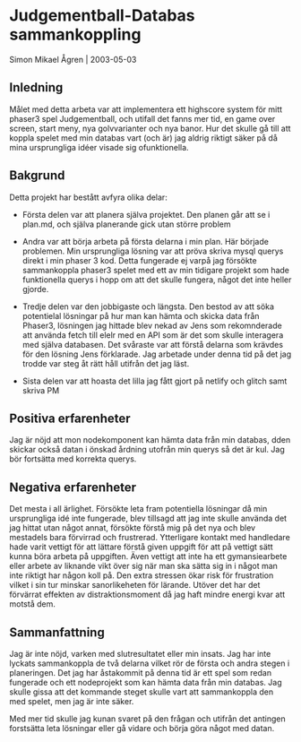 # Judgementball-Databas sammankoppling

Simon Mikael Ågren | 2003-05-03

## Inledning

Målet med detta arbeta var att implementera ett highscore system för mitt phaser3 spel Judgementball, och utifall det fanns mer tid, en game over screen, start meny, nya golvvarianter och nya banor. Hur det skulle gå till att koppla spelet med min databas vart (och är) jag aldrig riktigt säker på då mina ursprungliga idéer visade sig ofunktionella.

## Bakgrund

Detta projekt har bestått avfyra olika delar:

* Första delen var att planera själva projektet. Den planen går att se i plan.md, och själva planerande gick utan större problem  

* Andra var att börja arbeta på första delarna i min plan. Här började problemen. Min ursprungliga lösning var att pröva skriva mysql querys direkt i min phaser 3 kod. Detta fungerade ej varpå jag försökte sammankoppla phaser3 spelet med ett av min tidigare projekt som hade funktionella querys i hopp om att det skulle fungera, något det inte heller gjorde. 

* Tredje delen var den jobbigaste och längsta. Den bestod av att söka potentielal lösningar på hur man kan hämta och skicka data från Phaser3, lösningen jag hittade blev nekad av Jens som rekomnderade att använda fetch till elelr med en API som är det som skulle interagera med själva databasen. Det svåraste var att förstå delarna som krävdes för den lösning Jens förklarade. Jag arbetade under denna tid på det jag trodde var steg åt rätt håll utifrån det jag läst.  

* Sista delen var att hoasta det lilla jag fått gjort på netlify och glitch samt skriva PM


## Positiva erfarenheter

Jag är nöjd att mon nodekomponent kan hämta data från min databas, dden skickar också datan i önskad årdning utofrån min querys så det är kul. Jag bör fortsätta med korrekta querys. 

## Negativa erfarenheter

Det mesta i all ärlighet. Försökte leta fram potentiella lösningar då min ursprungliga idé inte fungerade, blev tillsagd att jag inte skulle använda det jag hittat utan något annat, försökte förstå mig på det nya och blev mestadels bara förvirrad och frustrerad. Ytterligare kontakt med handledare hade varit vettigt för att lättare förstå given uppgift för att på vettigt sätt kunna böra arbeta på uppgiften. Även vettigt att inte ha ett gymansiearbete eller arbete av liknande vikt över sig när man ska sätta sig in i något man inte riktigt har någon koll på. Den extra stressen ökar risk för frustration vilket i sin tur minskar sanorlikeheten för lärande. Utöver det har det förvärrat effekten av distraktionsmoment då jag haft mindre energi kvar att motstå dem.

## Sammanfattning

Jag är inte nöjd, varken med slutresultatet eller min insats. Jag har inte lyckats sammankoppla de två delarna vilket rör de första och andra stegen i planeringen. Det jag har åstakommit på denna tid är ett spel som redan fungerade och ett nodeprojekt som kan hämta data från min databas. Jag skulle gissa att det kommande steget skulle vart att sammankoppla den med spelet, men jag är inte säker. 

Med mer tid skulle jag kunan svaret på den frågan och utifrån det antingen forstsätta leta lösningar eller gå vidare och börja göra något med datan.